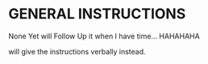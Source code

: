 # GENERAL INSTRUCTIONS

None Yet will Follow Up it when I have time... HAHAHAHA

will give the instructions verbally instead. 